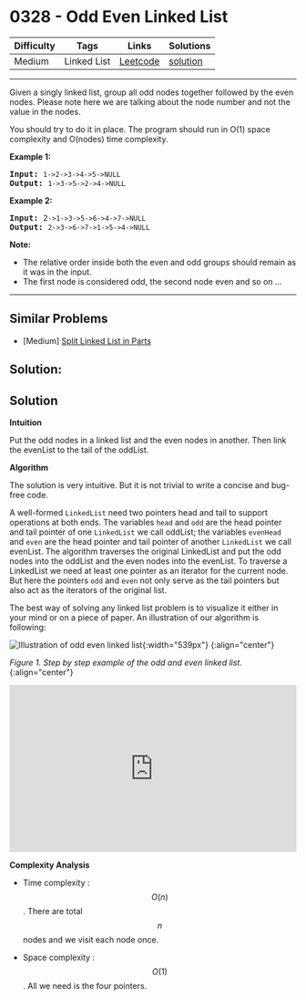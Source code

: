 # 0328 - Odd Even Linked List

Difficulty  | Tags | Links | Solutions
----------- | ---- | ----- | -----
Medium | Linked List | [Leetcode](https://leetcode.com/problems/odd-even-linked-list) | [solution](https://leetcode.com/problems/odd-even-linked-list/solution/)


-----------

<p>Given a singly linked list, group all odd nodes together followed by the even nodes. Please note here we are talking about the node number and not the value in the nodes.</p>

<p>You should try to do it in place. The program should run in O(1) space complexity and O(nodes) time complexity.</p>

<p><b>Example 1:</b></p>

<pre>
<strong>Input: </strong><code>1-&gt;2-&gt;3-&gt;4-&gt;5-&gt;NULL</code>
<strong>Output: </strong><code>1-&gt;3-&gt;5-&gt;2-&gt;4-&gt;NULL</code>
</pre>

<p><b>Example 2:</b></p>

<pre>
<strong>Input: </strong>2<code>-&gt;1-&gt;3-&gt;5-&gt;6-&gt;4-&gt;7-&gt;NULL</code>
<strong>Output: </strong><code>2-&gt;3-&gt;6-&gt;7-&gt;1-&gt;5-&gt;4-&gt;NULL</code>
</pre>

<p><b>Note:</b></p>

<ul>
	<li>The relative order inside both the even and odd groups should remain as it was in the input.</li>
	<li>The first node is considered odd, the second node even and so on ...</li>
</ul>


-----------


## Similar Problems

- [Medium] [Split Linked List in Parts](split-linked-list-in-parts)




## Solution:

## Solution

**Intuition**

Put the odd nodes in a linked list and the even nodes in another. Then link the evenList to the tail of the oddList.

**Algorithm**

The solution is very intuitive. But it is not trivial to write a concise and bug-free code.

A well-formed `LinkedList` need two pointers head and tail to support operations at both ends. The variables `head` and `odd` are the head pointer and tail pointer of one `LinkedList` we call oddList; the variables `evenHead` and `even` are the head pointer and tail pointer of another `LinkedList` we call evenList. The algorithm traverses the original LinkedList and put the odd nodes into the oddList and the even nodes into the evenList. To traverse a LinkedList we need at least one pointer as an iterator for the current node. But here the pointers `odd` and `even` not only serve as the tail pointers but also act as the iterators of the original list.

The best way of solving any linked list problem is to visualize it either in your mind or on a piece of paper. An illustration of our algorithm is following:

![Illustration of odd even linked list](../Figures/328_Odd_Even.svg "Odd Even Linked List"){:width="539px"}
{:align="center"}

*Figure 1. Step by step example of the odd and even linked list.*
{:align="center"}


<iframe src="https://leetcode.com/playground/hwsGSV9j/shared" frameBorder="0" width="100%" height="293" name="hwsGSV9j"></iframe>

**Complexity Analysis**

* Time complexity : $$O(n)$$. There are total $$n$$ nodes and we visit each node once.

* Space complexity : $$O(1)$$. All we need is the four pointers.
